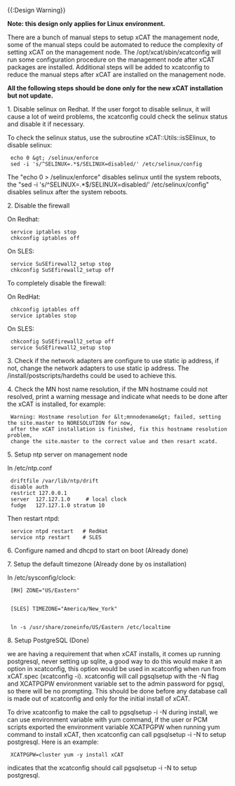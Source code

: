 {{:Design Warning}} 

**Note: this design only applies for Linux environment.**

There are a bunch of manual steps to setup xCAT the management node, some of the manual steps could be automated to reduce the complexity of setting xCAT on the management node. The /opt/xcat/sbin/xcatconfig will run some configuration procedure on the management node after xCAT packages are installed. Additional steps will be added to xcatconfig to reduce the manual steps after xCAT are installed on the management node. 

**All the following steps should be done only for the new xCAT installation but not update.**

  
1\. Disable selinux on Redhat. If the user forgot to disable selinux, it will cause a lot of weird problems, the xcatconfig could check the selinux status and disable it if necessary. 

To check the selinux status, use the subroutine xCAT::Utils::isSElinux, to disable selinux: 
    
     echo 0 &gt; /selinux/enforce
     sed -i 's/^SELINUX=.*$/SELINUX=disabled/' /etc/selinux/config
    

The "echo 0 &gt; /selinux/enforce" disables selinux until the system reboots, the "sed -i 's/^SELINUX=.*$/SELINUX=disabled/' /etc/selinux/config" disables selinux after the system reboots. 

2\. Disable the firewall 

On Redhat: 
    
     service iptables stop
     chkconfig iptables off
    

On SLES: 
    
     service SuSEfirewall2_setup stop
     chkconfig SuSEfirewall2_setup off
    

To completely disable the firewall: 

On RedHat: 
    
     chkconfig iptables off
     service iptables stop
    

On SLES: 
    
     chkconfig SuSEfirewall2_setup off
     service SuSEfirewall2_setup stop
    

3\. Check if the network adapters are configure to use static ip address, if not, change the network adapters to use static ip address. The /install/postscripts/hardeths could be used to achieve this. 

4\. Check the MN host name resolution, if the MN hostname could not resolved, print a warning message and indicate what needs to be done after the xCAT is installed, for example: 
    
     Warning: Hostname resolution for &lt;mnnodename&gt; failed, setting the site.master to NORESOLUTION for now, 
     after the xCAT installation is finished, fix this hostname resolution problem, 
     change the site.master to the correct value and then resart xcatd.
    

5\. Setup ntp server on management node 

In /etc/ntp.conf 
    
     driftfile /var/lib/ntp/drift
     disable auth
     restrict 127.0.0.1
     server  127.127.1.0     # local clock
     fudge   127.127.1.0 stratum 10
    

Then restart ntpd: 
    
     service ntpd restart   # RedHat
     service ntp restart    # SLES
    

6\. Configure named and dhcpd to start on boot (Already done) 

7\. Setup the default timezone (Already done by os installation) 

In /etc/sysconfig/clock: 
    
     [RH] ZONE="US/Eastern"
    
    
     [SLES] TIMEZONE="America/New_York"
    
    
     ln -s /usr/share/zoneinfo/US/Eastern /etc/localtime
    

8\. Setup PostgreSQL (Done) 

we are having a requirement that when xCAT installs, it comes up running postgresql, never setting up sqlite, a good way to do this would make it an option in xcatconfig, this option would be used in xcatconfig when run from xCAT.spec (xcatconfig -i). xcatconfig will call pgsqlsetup with the -N flag and XCATPGPW environment variable set to the admin password for pgsql, so there will be no prompting. This should be done before any database call is made out of xcatconfig and only for the initial install of xCAT. 

To drive xcatconfig to make the call to pgsqlsetup -i -N during install, we can use environment variable with yum command, if the user or PCM scripts exported the environment variable XCATPGPW when running yum command to install xCAT, then xcatconfig can call pgsqlsetup -i -N to setup postgresql. Here is an example: 
    
     XCATPGPW=cluster yum -y install xCAT
    

indicates that the xcatconfig should call pgsqlsetup -i -N to setup postgresql. 
